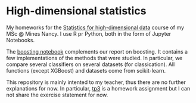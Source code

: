 # High-dimensional statistics

My homeworks for the [Statistics for high-dimensional data](https://wikidocs.univ-lorraine.fr/display/minesnancyficm/GIMAS9AD+STATISTIQUE+EN+GRANDE+DIMENSION) course of my MSc @ Mines Nancy. I use R pr Python, both in the form of Jupyter Notebooks.

The [boosting notebook](https://github.com/sylvaincom/high-dimensional-statistics/blob/master/boosting.ipynb) complements our report on boosting. It contains a few implementations of the methods that were studied. In particular, we compare several classifiers on several datasets (for classication). All functions (except XGBoost) and datasets come from scikit-learn.

This repository is mainly intented to my teacher, thus there are no further explanations for now. In particular, [tp3](https://github.com/sylvaincom/high-dimensional-statistics/blob/master/tp3.ipynb) is a homework assignment but I can not share the exercise statement for now.
